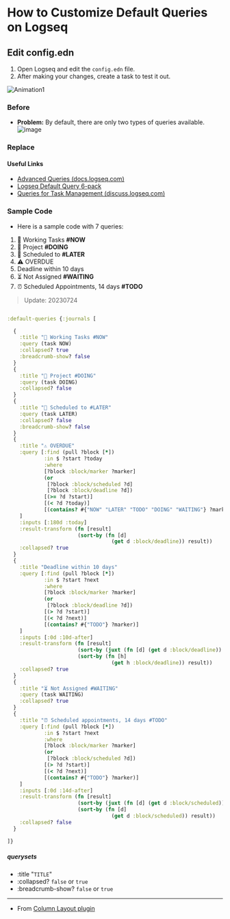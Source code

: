 # How to Customize Default Queries on Logseq

## Edit config.edn

1. Open Logseq and edit the `config.edn` file.
2. After making your changes, create a task to test it out.

![Animation1](https://user-images.githubusercontent.com/111847207/200155115-0344d96b-5982-43ed-b3cb-f40107b5b858.gif)

### Before

- **Problem:** By default, there are only two types of queries available. 
![image](https://user-images.githubusercontent.com/111847207/200147305-6fe68860-faef-4f53-bf42-4c5a11d3330c.png)

### Replace

#### Useful Links

- [Advanced Queries (docs.logseq.com)](https://docs.logseq.com/#/page/advanced%20queries)
- [Logseq Default Query 6-pack](https://gist.github.com/psu/abf8d8c206f11d56c0e214d0bfcf065f#file-logseq-config-default-queries-edn-L50-L257)
- [Queries for Task Management (discuss.logseq.com)](https://discuss.logseq.com/t/queries-for-task-management/14937)

### Sample Code

- Here is a sample code with 7 queries:

1. 🔨 Working Tasks **#NOW**
2. 🐬 Project **#DOING**
3. 📅 Scheduled to **#LATER**
4. ⚠️ OVERDUE
5. Deadline within 10 days
6. ⏳ Not Assigned **#WAITING**
7. ⏰ Scheduled Appointments, 14 days **#TODO**

> Update: 20230724

```Clojure

:default-queries {:journals [

  {
    :title "🔨 Working Tasks #NOW"
    :query (task NOW)
    :collapsed? true
    :breadcrumb-show? false
  }
  {
    :title "🐬 Project #DOING"
    :query (task DOING)
    :collapsed? false
  }
  {
    :title "📅 Scheduled to #LATER"
    :query (task LATER)
    :collapsed? false
    :breadcrumb-show? false
  }
  {
    :title "⚠️ OVERDUE"
    :query [:find (pull ?block [*])
            :in $ ?start ?today
            :where
            [?block :block/marker ?marker]
            (or
             [?block :block/scheduled ?d]
             [?block :block/deadline ?d])
            [(>= ?d ?start)]
            [(< ?d ?today)]
            [(contains? #{"NOW" "LATER" "TODO" "DOING" "WAITING"} ?marker)]
    ]
    :inputs [:180d :today]
    :result-transform (fn [result]
                       (sort-by (fn [d]
                                  (get d :block/deadline)) result))
    :collapsed? true
  }
  {
    :title "Deadline within 10 days"
    :query [:find (pull ?block [*])
            :in $ ?start ?next
            :where
            [?block :block/marker ?marker]
            (or
             [?block :block/deadline ?d])
            [(> ?d ?start)]
            [(< ?d ?next)]
            [(contains? #{"TODO"} ?marker)]
    ]
    :inputs [:0d :10d-after]
    :result-transform (fn [result]
                       (sort-by (juxt (fn [d] (get d :block/deadline)) result)
                       (sort-by (fn [h]
                                  (get h :block/deadline)) result))
    :collapsed? true
  }
  {
    :title "⏳ Not Assigned #WAITING"
    :query (task WAITING)
    :collapsed? true
  }
  {
    :title "⏰ Scheduled appointments, 14 days #TODO"
    :query [:find (pull ?block [*])
            :in $ ?start ?next
            :where
            [?block :block/marker ?marker]
            (or
             [?block :block/scheduled ?d])
            [(> ?d ?start)]
            [(< ?d ?next)]
            [(contains? #{"TODO"} ?marker)]
    ]
    :inputs [:0d :14d-after]
    :result-transform (fn [result]
                       (sort-by (juxt (fn [d] (get d :block/scheduled)) result)
                       (sort-by (fn [d]
                                  (get d :block/scheduled)) result))
    :collapsed? false
  }

]}

```

##### querysets

- :title "`TITLE`"
- :collapsed? `false` or `true`
- :breadcrumb-show? `false` or `true`

---

- From [Column Layout plugin](https://github.com/YU000jp/Logseq-column-Layout)

